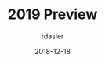 ---
layout: post
title: 2019 Preview
date: '2018-12-18'
author: 
  - rdasler
tags:
  - datacite
doi: 10.5438/bckb-qy95
---